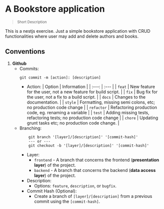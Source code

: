 # A Bookstore application

> <sup>Short Description</sup>

This is a nestjs exercise. Just a simple bookstore application with CRUD functionalities where user may add and delete authors and books.

## **Conventions**

1. **Github**
    - Commits:
        ```shell
        git commit -m [action]: [description]
        ```
        - Action:
          | Option | Information |
          | :---: | :--- |
          | `feat` | New feature for the user, not a new feature for build script. |
          | `fix` | Bug fix for the user, not a fix to a build script. |
          | `docs` | Changes to the documentation. |
          | `style` | Formatting, missing semi colons, etc; no production code change |
          | `refactor` | Refactoring production code, eg. renaming a variable |
          | `test` | Adding missing tests, refactoring tests; no production code change |
          | `chore` | Updating grunt tasks etc; no production code change. |
    - Branching:
        ```shell
            git branch '[layer]/[description]' '[commit-hash]'
            --- or ---
            git checkout -b '[layer]/[description]' '[commit-hash]'
        ```
        - Layer:
            - `frontend` - A branch that concerns the frontend (**presentation layer**) of the project.
            - `backend` - A branch that concerns the backend (**data access layer**) of the project.
        - Description:
            - Options: `feature`, `description`, or `bugfix`.
        - Commit Hash (Optional):
            - Create a branch of `[layer]/[description]` from a previous commit using the `[commit-hash]`.
